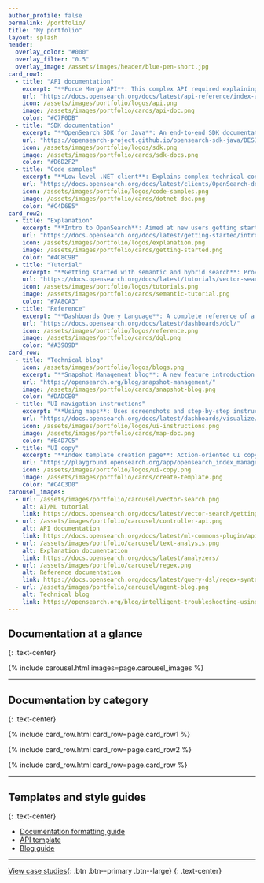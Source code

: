 ```yaml
---
author_profile: false
permalink: /portfolio/
title: "My portfolio"
layout: splash
header:
  overlay_color: "#000"
  overlay_filter: "0.5"
  overlay_image: /assets/images/header/blue-pen-short.jpg
card_row1:
  - title: "API documentation"
    excerpt: "**Force Merge API**: This complex API required explaining the underlying technical concepts and guiding users through critical decisions."
    url: "https://docs.opensearch.org/docs/latest/api-reference/index-apis/force-merge/"
    icon: /assets/images/portfolio/logos/api.png
    image: /assets/images/portfolio/cards/api-doc.png
    color: "#C7F0DB"
  - title: "SDK documentation"
    excerpt: "**OpenSearch SDK for Java**: An end-to-end SDK documentation for developers, created using Jekyll and hosted on GitHub Pages."
    url: "https://opensearch-project.github.io/opensearch-sdk-java/DESIGN.html"
    icon: /assets/images/portfolio/logos/sdk.png
    image: /assets/images/portfolio/cards/sdk-docs.png
    color: "#D6D2F2"
  - title: "Code samples"
    excerpt: "**Low-level .NET client**: Explains complex technical concepts through meticulously designed, practical code samples."
    url: "https://docs.opensearch.org/docs/latest/clients/OpenSearch-dot-net/"
    icon: /assets/images/portfolio/logos/code-samples.png
    image: /assets/images/portfolio/cards/dotnet-doc.png
    color: "#C4D6E5"
card_row2:
  - title: "Explanation"
    excerpt: "**Intro to OpenSearch**: Aimed at new users getting started with the product, providing an overview and related concepts."
    url: "https://docs.opensearch.org/docs/latest/getting-started/intro/"
    icon: /assets/images/portfolio/logos/explanation.png
    image: /assets/images/portfolio/cards/getting-started.png
    color: "#4C8C9B"
  - title: "Tutorial"
    excerpt: "**Getting started with semantic and hybrid search**: Provides beginner and advanced workflows in one tutorial and showcases AI search types."
    url: "https://docs.opensearch.org/docs/latest/tutorials/vector-search/neural-search-tutorial/"
    icon: /assets/images/portfolio/logos/tutorials.png
    image: /assets/images/portfolio/cards/semantic-tutorial.png
    color: "#7A8CA3"
  - title: "Reference"
    excerpt: "**Dashboards Query Language**: A complete reference of a query language, reverse engineered from code."
    url: "https://docs.opensearch.org/docs/latest/dashboards/dql/"
    icon: /assets/images/portfolio/logos/reference.png
    image: /assets/images/portfolio/cards/dql.png
    color: "#A3989D"
card_row:
  - title: "Technical blog"
    icon: /assets/images/portfolio/logos/blogs.png
    excerpt: "**Snapshot Management blog**: A new feature introduction written in a friendly, conversational tone."
    url: "https://opensearch.org/blog/snapshot-management/"
    image: /assets/images/portfolio/cards/snapshot-blog.png
    color: "#DADCE0"
  - title: "UI navigation instructions"
    excerpt: "**Using maps**: Uses screenshots and step-by-step instructions to present using maps in OpenSearch Dashboards."
    url: "https://docs.opensearch.org/docs/latest/dashboards/visualize/maps/"
    icon: /assets/images/portfolio/logos/ui-instructions.png
    image: /assets/images/portfolio/cards/map-doc.png
    color: "#E4D7C5"
  - title: "UI copy"
    excerpt: "**Index template creation page**: Action-oriented UI copy for the index creation workflow in OpenSearch Dashboards with contextual explanations."
    url: "https://playground.opensearch.org/app/opensearch_index_management_dashboards#/create-template"
    icon: /assets/images/portfolio/logos/ui-copy.png
    image: /assets/images/portfolio/cards/create-template.png
    color: "#C4C3D0"
carousel_images:
  - url: /assets/images/portfolio/carousel/vector-search.png
    alt: AI/ML tutorial
    link: https://docs.opensearch.org/docs/latest/vector-search/getting-started/index/
  - url: /assets/images/portfolio/carousel/controller-api.png
    alt: API documentation
    link: https://docs.opensearch.org/docs/latest/ml-commons-plugin/api/controller-apis/create-controller/
  - url: /assets/images/portfolio/carousel/text-analysis.png
    alt: Explanation documentation
    link: https://docs.opensearch.org/docs/latest/analyzers/
  - url: /assets/images/portfolio/carousel/regex.png
    alt: Reference documentation
    link: https://docs.opensearch.org/docs/latest/query-dsl/regex-syntax/
  - url: /assets/images/portfolio/carousel/agent-blog.png
    alt: Technical blog
    link: https://opensearch.org/blog/intelligent-troubleshooting-using-opensearch-3-0s-plan-execute-reflect-agent/
---
```


## Documentation at a glance
{: .text-center}

{% include carousel.html images=page.carousel_images %}

---

## Documentation by category
{: .text-center}

{% include card_row.html card_row=page.card_row1 %}

{% include card_row.html card_row=page.card_row2 %}

{% include card_row.html card_row=page.card_row %}

---

## Templates and style guides
{: .text-center}

- [Documentation formatting guide](https://github.com/opensearch-project/documentation-website/blob/main/FORMATTING_GUIDE.md)
- [API template](https://github.com/opensearch-project/documentation-website/blob/main/templates/API_TEMPLATE.md)
- [Blog guide](https://github.com/opensearch-project/project-website/blob/main/BLOG_GUIDE.md)

---

[View case studies](/case-studies/){: .btn .btn--primary .btn--large}
{: .text-center}